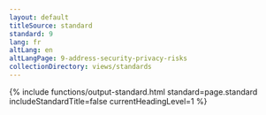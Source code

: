 ```yaml
---
layout: default
titleSource: standard
standard: 9
lang: fr
altLang: en
altLangPage: 9-address-security-privacy-risks
collectionDirectory: views/standards
---
```

{% include functions/output-standard.html standard=page.standard includeStandardTitle=false currentHeadingLevel=1 %}
